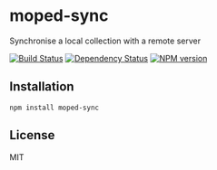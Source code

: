 # moped-sync

Synchronise a local collection with a remote server

[![Build Status](https://img.shields.io/travis/ForbesLindesay/moped-sync/master.svg)](https://travis-ci.org/ForbesLindesay/moped-sync)
[![Dependency Status](https://img.shields.io/david/ForbesLindesay/moped-sync.svg)](https://david-dm.org/ForbesLindesay/moped-sync)
[![NPM version](https://img.shields.io/npm/v/moped-sync.svg)](https://www.npmjs.org/package/moped-sync)

## Installation

    npm install moped-sync

## License

  MIT
